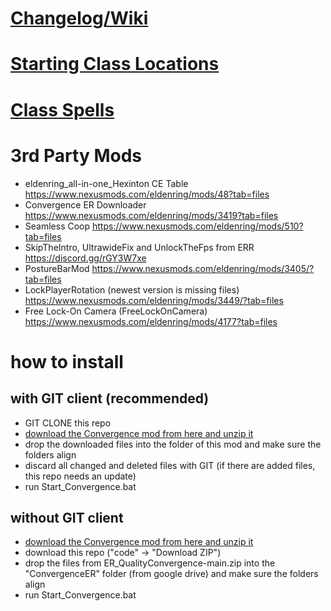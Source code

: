 # [Changelog/Wiki](https://docs.google.com/spreadsheets/d/1AsFlqzsFYiBCyEobpUrh3SBEQkSGP2jWntixRSuaTUE/edit?gid=452958051#gid=452958051)
# [Starting Class Locations](https://drive.google.com/file/d/19Dg9Y0608gZbtI9YMBraDZoeNcBfkeo9/view?usp=sharing)
# [Class Spells](https://docs.google.com/spreadsheets/d/1H4bx6m6EG4oCp6SYf89PbJxWptKgHabAS0Rp1BdNs78/edit?usp=sharing)

# 3rd Party Mods

- eldenring_all-in-one_Hexinton CE Table https://www.nexusmods.com/eldenring/mods/48?tab=files
- Convergence ER Downloader https://www.nexusmods.com/eldenring/mods/3419?tab=files
- Seamless Coop https://www.nexusmods.com/eldenring/mods/510?tab=files
- SkipTheIntro, UltrawideFix and UnlockTheFps from ERR https://discord.gg/rGY3W7xe
- PostureBarMod https://www.nexusmods.com/eldenring/mods/3405/?tab=files
- LockPlayerRotation (newest version is missing files) https://www.nexusmods.com/eldenring/mods/3449/?tab=files
- Free Lock-On Camera (FreeLockOnCamera) https://www.nexusmods.com/eldenring/mods/4177?tab=files

# how to install

## with GIT client (recommended)

- GIT CLONE this repo
- [download the Convergence mod from here and unzip it](https://drive.google.com/file/d/1-ZlgXuenvQ_PrTM3aX8mgCBnr01N1hDb/view?usp=sharing)
- drop the downloaded files into the folder of this mod and make sure the folders align
- discard all changed and deleted files with GIT (if there are added files, this repo needs an update)
- run Start_Convergence.bat

## without GIT client

- [download the Convergence mod from here and unzip it](https://drive.google.com/file/d/1-ZlgXuenvQ_PrTM3aX8mgCBnr01N1hDb/view?usp=sharing)
- download this repo ("code" -> "Download ZIP")
- drop the files from ER_QualityConvergence-main.zip into the "ConvergenceER" folder (from google drive) and make sure the folders align
- run Start_Convergence.bat
